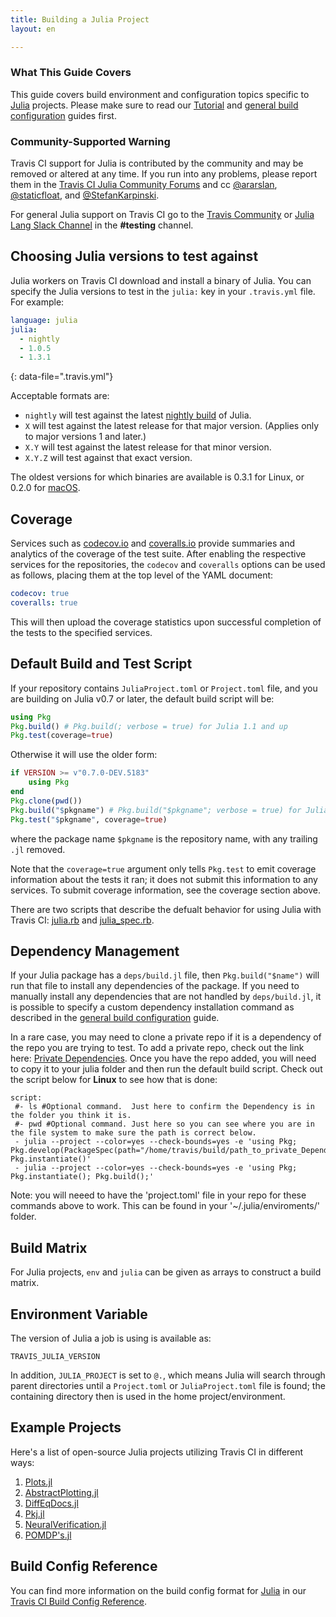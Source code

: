 ```yaml
---
title: Building a Julia Project
layout: en

---
```


### What This Guide Covers

This guide covers build environment and configuration topics specific to
[Julia](http://julialang.org) projects. Please make sure to read our
[Tutorial](/user/tutorial/) and
[general build configuration](/user/customizing-the-build/) guides first.

### Community-Supported Warning

Travis CI support for Julia is contributed by the community and may be removed
or altered at any time. If you run into any problems, please report them in the
[Travis CI Julia Community Forums](https://travis-ci.community/c/languages/julia)
and cc [@ararslan](https://github.com/ararslan), [@staticfloat](https://github.com/staticfloat), and [@StefanKarpinski](https://github.com/StefanKarpinski).

For general Julia support on Travis CI go to the [Travis Community](https://travis-ci.community/c/languages/julia) or [Julia Lang Slack Channel](https://julialang.slack.com) in the __#testing__ channel.

## Choosing Julia versions to test against

Julia workers on Travis CI download and install a binary of Julia. You can specify
the Julia versions to test in the `julia:` key in your `.travis.yml` file. For example:

```yaml
language: julia
julia:
  - nightly
  - 1.0.5
  - 1.3.1
```
{: data-file=".travis.yml"}

Acceptable formats are:
 - `nightly` will test against the latest [nightly build](https://julialang.org/downloads/nightlies.html)
of Julia.
 - `X` will test against the latest release for that major version. (Applies only to major versions 1 and later.)
 - `X.Y` will test against the latest release for that minor version.
 - `X.Y.Z` will test against that exact version.

The oldest versions for which binaries are available is 0.3.1 for Linux,
or 0.2.0 for [macOS](/user/multi-os/).

## Coverage

Services such as [codecov.io](https://codecov.io) and [coveralls.io](https://coveralls.io)
provide summaries and analytics of the coverage of the test suite.
After enabling the respective services for the repositories, the `codecov` and `coveralls`
options can be used as follows, placing them at the top level of the YAML document:

```yaml
codecov: true
coveralls: true
```

This will then upload the coverage statistics upon successful completion of the tests to
the specified services.

## Default Build and Test Script

If your repository contains `JuliaProject.toml` or `Project.toml` file, and you are
building on Julia v0.7 or later, the default build script will be:

```julia
using Pkg
Pkg.build() # Pkg.build(; verbose = true) for Julia 1.1 and up
Pkg.test(coverage=true)
```

Otherwise it will use the older form:

```julia
if VERSION >= v"0.7.0-DEV.5183"
    using Pkg
end
Pkg.clone(pwd())
Pkg.build("$pkgname") # Pkg.build("$pkgname"; verbose = true) for Julia 1.1 and up
Pkg.test("$pkgname", coverage=true)
```

where the package name `$pkgname` is the repository name, with any trailing `.jl` removed.

Note that the `coverage=true` argument only tells `Pkg.test` to emit coverage information
about the tests it ran; it does not submit this information to any services.
To submit coverage information, see the coverage section above.

There are two scripts that describe the defualt behavior for using Julia with Travis CI:
 [julia.rb](https://github.com/travis-ci/travis-build/blob/master/lib/travis/build/script/julia.rb)
 and [julia_spec.rb](https://github.com/travis-ci/travis-build/blob/master/spec/build/script/julia_spec.rb).

## Dependency Management

If your Julia package has a `deps/build.jl` file, then `Pkg.build("$name")`
will run that file to install any dependencies of the package. If you need
to manually install any dependencies that are not handled by `deps/build.jl`,
it is possible to specify a custom dependency installation command as described
in the [general build configuration](/user/customizing-the-build/) guide.

In a rare case, you may need to clone a private repo if it is a dependency of the repo you are trying to test. To add a private repo, check out the link here: [Private Dependencies](/user/private-dependencies/).  Once you have the repo added, you will need to copy it to your julia folder and then run the default build script.  Check out the script below for __Linux__ to see how that is done: 

```
script:
 #- ls #Optional command.  Just here to confirm the Dependency is in the folder you think it is. 
 #- pwd #Optional command. Just here so you can see where you are in the file system to make sure the path is correct below. 
 - julia --project --color=yes --check-bounds=yes -e 'using Pkg; Pkg.develop(PackageSpec(path="/home/travis/build/path_to_private_Dependency")); Pkg.instantiate()'
 - julia --project --color=yes --check-bounds=yes -e 'using Pkg; Pkg.instantiate(); Pkg.build();'
 ```
Note: you will neeed to have the 'project.toml' file in your repo for these commands above to work. This can be found in your '~/.julia/enviroments/' folder. 

## Build Matrix

For Julia projects, `env` and `julia` can be given as arrays
to construct a build matrix.

## Environment Variable

The version of Julia a job is using is available as:

```
TRAVIS_JULIA_VERSION
```

In addition, `JULIA_PROJECT` is set to `@.`, which means Julia will search through parent directories until a `Project.toml` or `JuliaProject.toml` file is found; the containing directory then is used in the home project/environment.

## Example Projects

Here's a list of open-source Julia projects utilizing Travis CI in different ways: 

1) [Plots.jl](https://github.com/JuliaPlots/Plots.jl/blob/master/.travis.yml)
2) [AbstractPlotting.jl](https://github.com/JuliaPlots/AbstractPlotting.jl/blob/master/.travis.yml)
3) [DiffEqDocs.jl](https://github.com/JuliaDiffEq/DiffEqDocs.jl/blob/master/.travis.yml)
4) [Pkj.jl](https://github.com/JuliaLang/Pkg.jl/blob/master/.travis.yml)
5) [NeuralVerification.jl](https://github.com/sisl/NeuralVerification.jl/blob/master/.travis.yml)
6) [POMDP's.jl](https://github.com/JuliaPOMDP/POMDPs.jl/blob/master/.travis.yml)

## Build Config Reference

You can find more information on the build config format for [Julia](https://config.travis-ci.com/ref/language/julia) in our [Travis CI Build Config Reference](https://config.travis-ci.com/).
